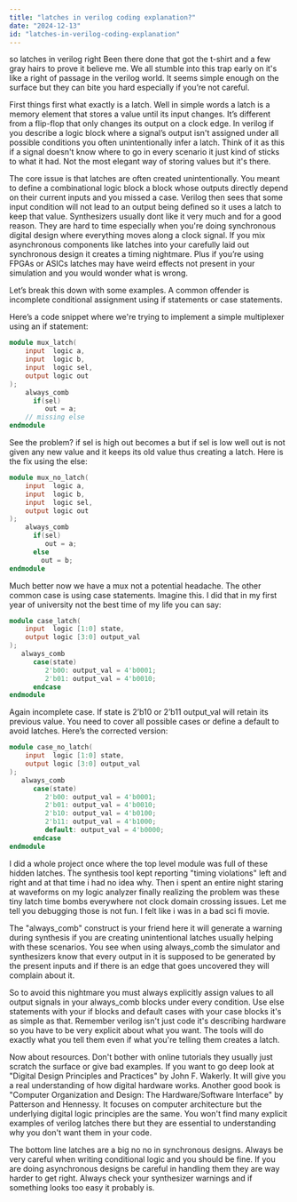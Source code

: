 ```yaml
---
title: "latches in verilog coding explanation?"
date: "2024-12-13"
id: "latches-in-verilog-coding-explanation"
---
```


 so latches in verilog right Been there done that got the t-shirt and a few gray hairs to prove it believe me. We all stumble into this trap early on it's like a right of passage in the verilog world. It seems simple enough on the surface but they can bite you hard especially if you’re not careful.

First things first what exactly is a latch. Well in simple words a latch is a memory element that stores a value until its input changes. It’s different from a flip-flop that only changes its output on a clock edge. In verilog if you describe a logic block where a signal’s output isn't assigned under all possible conditions you often unintentionally infer a latch. Think of it as this if a signal doesn't know where to go in every scenario it just kind of sticks to what it had. Not the most elegant way of storing values but it's there.

The core issue is that latches are often created unintentionally. You meant to define a combinational logic block a block whose outputs directly depend on their current inputs and you missed a case. Verilog then sees that some input condition will not lead to an output being defined so it uses a latch to keep that value. Synthesizers usually dont like it very much and for a good reason. They are hard to time especially when you're doing synchronous digital design where everything moves along a clock signal. If you mix asynchronous components like latches into your carefully laid out synchronous design it creates a timing nightmare. Plus if you’re using FPGAs or ASICs latches may have weird effects not present in your simulation and you would wonder what is wrong.

Let’s break this down with some examples. A common offender is incomplete conditional assignment using if statements or case statements.

Here’s a code snippet where we're trying to implement a simple multiplexer using an if statement:

```verilog
module mux_latch(
    input  logic a,
    input  logic b,
    input  logic sel,
    output logic out
);
    always_comb
      if(sel)
         out = a;
    // missing else
endmodule
```

See the problem? if sel is high out becomes a but if sel is low well out is not given any new value and it keeps its old value thus creating a latch. Here is the fix using the else:

```verilog
module mux_no_latch(
    input  logic a,
    input  logic b,
    input  logic sel,
    output logic out
);
    always_comb
      if(sel)
         out = a;
      else
        out = b;
endmodule
```

Much better now we have a mux not a potential headache. The other common case is using case statements. Imagine this. I did that in my first year of university not the best time of my life you can say:

```verilog
module case_latch(
    input  logic [1:0] state,
    output logic [3:0] output_val
);
   always_comb
      case(state)
         2'b00: output_val = 4'b0001;
         2'b01: output_val = 4'b0010;
      endcase
endmodule
```
Again incomplete case. If state is 2’b10 or 2’b11 output_val will retain its previous value. You need to cover all possible cases or define a default to avoid latches. Here’s the corrected version:

```verilog
module case_no_latch(
    input  logic [1:0] state,
    output logic [3:0] output_val
);
   always_comb
      case(state)
         2'b00: output_val = 4'b0001;
         2'b01: output_val = 4'b0010;
         2'b10: output_val = 4'b0100;
         2'b11: output_val = 4'b1000;
         default: output_val = 4'b0000;
      endcase
endmodule
```

I did a whole project once where the top level module was full of these hidden latches. The synthesis tool kept reporting "timing violations" left and right and at that time i had no idea why. Then i spent an entire night staring at waveforms on my logic analyzer finally realizing the problem was these tiny latch time bombs everywhere not clock domain crossing issues. Let me tell you debugging those is not fun. I felt like i was in a bad sci fi movie.

The "always_comb" construct is your friend here it will generate a warning during synthesis if you are creating unintentional latches usually helping with these scenarios. You see when using always_comb the simulator and synthesizers know that every output in it is supposed to be generated by the present inputs and if there is an edge that goes uncovered they will complain about it.

So to avoid this nightmare you must always explicitly assign values to all output signals in your always_comb blocks under every condition. Use else statements with your if blocks and default cases with your case blocks it's as simple as that. Remember verilog isn't just code it's describing hardware so you have to be very explicit about what you want. The tools will do exactly what you tell them even if what you're telling them creates a latch.

Now about resources. Don't bother with online tutorials they usually just scratch the surface or give bad examples. If you want to go deep look at "Digital Design Principles and Practices" by John F. Wakerly. It will give you a real understanding of how digital hardware works. Another good book is "Computer Organization and Design: The Hardware/Software Interface" by Patterson and Hennessy. It focuses on computer architecture but the underlying digital logic principles are the same. You won't find many explicit examples of verilog latches there but they are essential to understanding why you don't want them in your code.

The bottom line latches are a big no no in synchronous designs. Always be very careful when writing conditional logic and you should be fine. If you are doing asynchronous designs be careful in handling them they are way harder to get right. Always check your synthesizer warnings and if something looks too easy it probably is.
